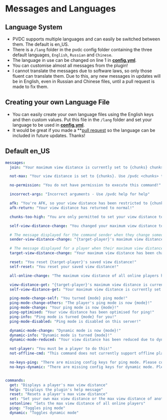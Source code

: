 # Messages and Languages


## Language System
- PVDC supports multiple languages and can easily be switched between them. The default is en_US.
- There is a `/lang` folder in the pvdc config folder containing the three default languages, `English`, `Russian` and `Chinese`.
- The language in use can be changed on line 1 in **[config.yml](./config.yml.md)**.
- You can customise almost all messages from the plugin!
- I cannot translate the messages due to software laws, so only those fluent can translate them. Due to this, any new messages in updates will be in English, even in Russian and Chinese files, until a pull request is made to fix them.

## Creating your own Language File
- You can easily create your own language files using the English keys and then custom values. Put this file in the `/lang` folder and set your language to be used in **[config.yml](./config.yml.md)**.
- It would be great if you made a **[pull request](https://github.com/Wyzebb/PlayerViewDistanceController/pulls) so the language can be included in future updates. Thanks!

## Default en_US
```yaml title="/PlayerViewDistanceController/lang/en_US.yml"
messages:
  join: "Your maximum view distance is currently set to {chunks} chunks"

  not-max: "Your view distance is set to {chunks}. Use /pvdc <chunks> to alter this to a max of {maxChunks} for this world! Use /pvdc reset to max your view distance globally."

  no-permission: "You do not have permission to execute this command!"

  incorrect-args: "Incorrect arguments - Use /pvdc help for help"

  afk: "You're AFK, so your view distance has been restricted to {chunks} chunks!"
  afk-return: "Your view distance has returned to normal!"

  chunks-too-high: "You are only permitted to set your view distance to a maximum of {chunks} chunks!"

  self-view-distance-change: "You changed your maximum view distance to {chunks} chunks"

  # The message displayed for the command sender when they change someone else's maximum view distance
  sender-view-distance-change: "{target-player}'s maximum view distance was changed to {chunks} chunks"

  # The message displayed for a player when their maximum view distance has been changed
  target-view-distance-change: "Your maximum view distance has been changed to {chunks} chunks"

  reset: "You reset {target-player}'s saved view distance!"
  self-reset: "You reset your saved view distance!"

  all-online-change: "The maximum view distance of all online players has been set to {chunks} chunks"

  view-distance-get: "{target-player}'s maximum view distance is currently set to {chunks} chunks"
  self-view-distance-get: "Your maximum view distance is currently set to {chunks} chunks"

  ping-mode-change-self: "You turned {mode} ping mode!"
  ping-mode-change-others: "The player's ping mode is now {mode}!"
  ping-mode-change: "Your ping mode is now {mode}!"
  ping-optimised: "Your view distance has been optimised for ping!"
  ping-info: "Ping mode is turned {mode} for you!"
  ping-mode-disabled: "Ping mode is disabled on this server!"

  dynamic-mode-change: "Dynamic mode is now {mode}!"
  dynamic-info: "Dynamic mode is turned {mode}!"
  dynamic-mode-reduced: "Your view distance has been reduced due to dynamic mode!"

  not-player: "You must be a player to do this!"
  not-offline-cmd: "This command does not currently support offline players!"

  no-keys-ping: "There are missing config keys for ping mode. Please contact the server admin!"
  no-keys-dynamic: "There are missing config keys for dynamic mode. Please contact the server admin!"


commands:
  get: "Displays a player's max view distance"
  help: "Displays the plugin's help message"
  reset: "Resets a player's max view distance"
  set: "Set your own max view distance or the max view distance of another player"
  setonline: "Sets the max view distance of all online players"
  ping: "Toggles ping mode"
  dynamic: "Toggles dynamic mode"
```